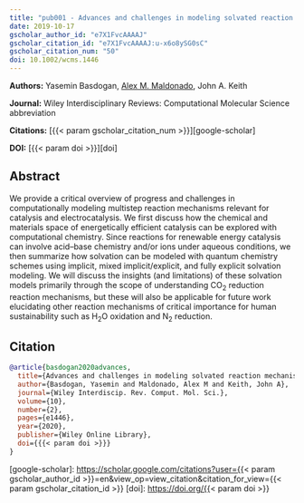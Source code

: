 ```yaml
---
title: "pub001 - Advances and challenges in modeling solvated reaction mechanisms for renewable fuels and chemicals"
date: 2019-10-17
gscholar_author_id: "e7X1FvcAAAAJ"
gscholar_citation_id: "e7X1FvcAAAAJ:u-x6o8ySG0sC"
gscholar_citation_num: "50"
doi: 10.1002/wcms.1446
---
```


**Authors:** Yasemin Basdogan, <u>Alex M. Maldonado</u>, John A. Keith

**Journal:** Wiley Interdisciplinary Reviews: Computational Molecular Science abbreviation

**Citations:** [{{< param gscholar_citation_num >}}][google-scholar]

**DOI:** [{{< param doi >}}][doi]

## Abstract

We provide a critical overview of progress and challenges in computationally modeling multistep reaction mechanisms relevant for catalysis and electrocatalysis.
We first discuss how the chemical and materials space of energetically efficient catalysis can be explored with computational chemistry.
Since reactions for renewable energy catalysis can involve acid–base chemistry and/or ions under aqueous conditions, we then summarize how solvation can be modeled with quantum chemistry schemes using implicit, mixed implicit/explicit, and fully explicit solvation modeling.
We will discuss the insights (and limitations) of these solvation models primarily through the scope of understanding CO<sub>2</sub> reduction reaction mechanisms, but these will also be applicable for future work elucidating other reaction mechanisms of critical importance for human sustainability such as H<sub>2</sub>O oxidation and N<sub>2</sub> reduction.

## Citation

```bibtex
@article{basdogan2020advances,
  title={Advances and challenges in modeling solvated reaction mechanisms for renewable fuels and chemicals},
  author={Basdogan, Yasemin and Maldonado, Alex M and Keith, John A},
  journal={Wiley Interdiscip. Rev. Comput. Mol. Sci.},
  volume={10},
  number={2},
  pages={e1446},
  year={2020},
  publisher={Wiley Online Library},
  doi={{{< param doi >}}}
}

```

<!-- LINKS -->

[google-scholar]: https://scholar.google.com/citations?user={{< param gscholar_author_id >}}=en&view_op=view_citation&citation_for_view={{< param gscholar_citation_id >}}
[doi]: https://doi.org/{{< param doi >}}
